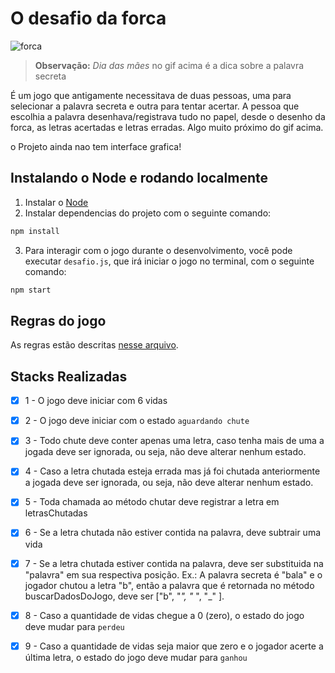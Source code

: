 # O desafio da forca

![forca](docs/forca.gif) 

> **Observação:** *Dia das mães* no gif acima é a dica sobre a palavra secreta

É um jogo que antigamente necessitava de duas pessoas, uma para selecionar a palavra secreta e outra para tentar acertar. A pessoa que escolhia a palavra desenhava/registrava tudo no papel, desde o desenho da forca, as letras acertadas e letras erradas. Algo muito próximo do gif acima.

o Projeto ainda nao tem interface grafica!

## Instalando o Node e rodando localmente

1. Instalar o [Node](https://nodejs.org/en/)
2. Instalar dependencias do projeto com o seguinte comando:
```bash
npm install
```
3. Para interagir com o jogo durante o desenvolvimento, você pode executar `desafio.js`, que irá iniciar o jogo no terminal, com o seguinte comando:
```bash
npm start
```

## Regras do jogo

As regras estão descritas [nesse arquivo](docs/Regras.md).

## Stacks Realizadas

- [x]  1 - O jogo deve iniciar com 6 vidas
- [x]  2 - O jogo deve iniciar com o estado `aguardando chute`
- [x]  3 - Todo chute deve conter apenas uma letra, caso tenha mais de uma a jogada deve ser ignorada, ou seja, não deve alterar nenhum estado.
- [x]  4 - Caso a letra chutada esteja errada mas já foi chutada anteriormente a jogada deve ser ignorada, ou seja, não deve alterar nenhum estado.
- [x]  5 - Toda chamada ao método chutar deve registrar a letra em letrasChutadas
- [x]  6 - Se a letra chutada não estiver contida na palavra, deve subtrair uma vida
- [x]  7 - Se a letra chutada estiver contida na palavra, deve ser substituida na 
"palavra" em sua respectiva posição.
Ex.: A palavra secreta é "bala" e o jogador chutou a letra "b", então a 
palavra que é retornada no método buscarDadosDoJogo, deve ser ["b", "*", "*
", "_" ].
- [x]  8 - Caso a quantidade de vidas chegue a 0 (zero), o estado do jogo deve mudar para `perdeu`
- [x]  9 - Caso a quantidade de vidas seja maior que zero e o jogador acerte a última letra, o estado do jogo deve mudar para `ganhou`


